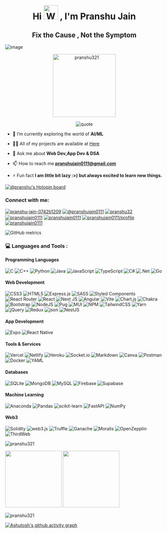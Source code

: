 <h1 align="center">Hi <img src="https://raw.githubusercontent.com/nixin72/nixin72/master/wave.gif" 
         alt="Waving hand animated gif"
         height="45"
         width="45" /> , I'm Pranshu Jain</h1>
<h2 align="center"> Fix the Cause ,  Not the Symptom</h2>

 ![image](https://komarev.com/ghpvc/?username=pranshu321) 



<!-- <p align="center"> <img src="https://komarev.com/ghpvc/?username=pranshu321&label=Profile%20views&color=0aff33&style=plastic" alt="pranshu321" /> </p> -->


<!-- <p align="center"> <a href="https://github.com/ryo-ma/github-profile-trophy"><img src="https://github-profile-trophy.vercel.app/?username=Pranshu321&column=4&margin-w=20&margin-h=15" alt="Pranshu321" /></a> </p> -->

<p align="center"><img src="https://unwrapped.dev/shared/Pranshu321/day_night_cycle/NG0vaVh5" alt="pranshu321" width="200" /> </p>
         
<p align="center"> <img src="https://quotes-github-readme.vercel.app/api?type=horizontal&theme=dark" alt="quote" /> </p>
         

- 🌱 I’m currently exploring the world of **AI/ML**

- 👨‍💻 All of my projects are available at [Here](https://pranshuportfolio.netlify.app/)

<!-- - Currently working as software engineer intern at <img src="https://img.shields.io/badge/Digilocker-5733EA?style=for-the-badge&logoColor=white" align="center" alt="fdf" /> -->

- 💬 Ask me about **Web Dev,App Dev & DSA**

- 📫 How to reach me **pranshujain0111@gmail.com**

- ⚡ Fun fact **I am little bit lazy :>) but always excited to learn new things.**

[![@pranshu's Holopin board](https://holopin.me/pranshu)](https://holopin.io/@pranshu)

<h3 align="left">Connect with me:</h3>
<p align="left">
<a href="https://linkedin.com/in/pranshu-jain-0742b1209" target="blank"><img align="center" src="https://img.shields.io/badge/LinkedIn-0077B5?style=for-the-badge&logo=linkedin&logoColor=white" alt="pranshu-jain-0742b1209" /></a>
<!-- <a href="https://instagram.com/pranshu_x_jain" target="blank"><img align="center" src="https://img.shields.io/badge/Instagram-E4405F?style=for-the-badge&logo=instagram&logoColor=white" alt="pranshu_x_jain"  /></a> -->
<a href="https://medium.com/@Pranshu_Jain" target="blank"><img align="center" src="https://img.shields.io/badge/Medium-12100E?style=for-the-badge&logo=medium&logoColor=white" alt="@pranshujain0111"  /></a>
<a href="https://www.codechef.com/users/pranshu32" target="blank"><img align="center" src="https://img.shields.io/badge/Codechef-%23B92B27.svg?&style=for-the-badge&logo=Codechef&logoColor=white" alt="pranshu32"  /></a>
<a href="https://www.hackerrank.com/pranshujain0111" target="blank"><img align="center" src="https://img.shields.io/badge/-Hackerrank-2EC866?style=for-the-badge&logo=HackerRank&logoColor=white" alt="pranshujain0111"  /></a>
<a href="https://www.leetcode.com/pranshujain0111" target="blank"><img align="center" src="https://img.shields.io/badge/-LeetCode-FFA116?style=for-the-badge&logo=LeetCode&logoColor=black" alt="pranshujain0111"  /></a>       
<a href="https://auth.geeksforgeeks.org/user/pranshujain0111/profile" target="_blank"><img align="center" src="https://img.shields.io/badge/GeeksforGeeks-298D46?style=for-the-badge&logo=geeksforgeeks&logoColor=white" alt="pranshujain0111/profile"  /></a>
<a href="https://twitter.com/pranshujain0111" target="blank"><img align="center" src="https://img.shields.io/twitter/follow/pranshujain0111?logo=twitter&style=for-the-badge" alt="pranshujain0111" /></a>
</p>

![GitHub metrics](https://metrics.lecoq.io/Pranshu321)  

<h3 align="left">💻 Languages and Tools :</h3>

<h4> Programming Languages </h4>

![C](https://img.shields.io/badge/c-%2300599C.svg?style=for-the-badge&logo=c&logoColor=white) 
![C++](https://img.shields.io/badge/c++-%2300599C.svg?style=for-the-badge&logo=c%2B%2B&logoColor=white) 
![Python](https://img.shields.io/badge/python-3670A0?style=for-the-badge&logo=python&logoColor=ffdd54)
![Java](https://img.shields.io/badge/java-%23ED8B00.svg?style=for-the-badge&logo=java&logoColor=white)
![JavaScript](https://img.shields.io/badge/javascript-%23323330.svg?style=for-the-badge&logo=javascript&logoColor=%23F7DF1E)
![TypeScript](https://img.shields.io/badge/typescript-%23007ACC.svg?style=for-the-badge&logo=typescript&logoColor=white)
![C#](https://img.shields.io/badge/c%23-%23239120.svg?style=for-the-badge&logo=csharp&logoColor=white)
![.Net](https://img.shields.io/badge/.NET-5C2D91?style=for-the-badge&logo=.net&logoColor=white)
![Go](https://img.shields.io/badge/go-%2300ADD8.svg?style=for-the-badge&logo=go&logoColor=white)

<h4> Web Development </h4>

![CSS3](https://img.shields.io/badge/css3-%231572B6.svg?style=for-the-badge&logo=css3&logoColor=white) ![HTML5](https://img.shields.io/badge/html5-%23E34F26.svg?style=for-the-badge&logo=html5&logoColor=white) ![Express.js](https://img.shields.io/badge/express.js-%23404d59.svg?style=for-the-badge&logo=express&logoColor=%2361DAFB) ![SASS](https://img.shields.io/badge/SASS-hotpink.svg?style=for-the-badge&logo=SASS&logoColor=white) ![Styled Components](https://img.shields.io/badge/styled--components-DB7093?style=for-the-badge&logo=styled-components&logoColor=white) ![React Router](https://img.shields.io/badge/React_Router-CA4245?style=for-the-badge&logo=react-router&logoColor=white) ![React](https://img.shields.io/badge/react-%2320232a.svg?style=for-the-badge&logo=react&logoColor=%2361DAFB) ![Next JS](https://img.shields.io/badge/Next-black?style=for-the-badge&logo=next.js&logoColor=white) ![Angular](https://img.shields.io/badge/angular-%23DD0031.svg?style=for-the-badge&logo=angular&logoColor=white) ![Vite](https://img.shields.io/badge/vite-%23646CFF.svg?style=for-the-badge&logo=vite&logoColor=white) ![Chart.js](https://img.shields.io/badge/chart.js-F5788D.svg?style=for-the-badge&logo=chart.js&logoColor=white) ![Chakra](https://img.shields.io/badge/chakra-%234ED1C5.svg?style=for-the-badge&logo=chakraui&logoColor=white) ![Bootstrap](https://img.shields.io/badge/bootstrap-%23563D7C.svg?style=for-the-badge&logo=bootstrap&logoColor=white) ![NodeJS](https://img.shields.io/badge/node.js-6DA55F?style=for-the-badge&logo=node.js&logoColor=white) ![Pug](https://img.shields.io/badge/Pug-FFF?style=for-the-badge&logo=pug&logoColor=A86454) ![MUI](https://img.shields.io/badge/MUI-%230081CB.svg?style=for-the-badge&logo=material-ui&logoColor=white) ![NPM](https://img.shields.io/badge/NPM-%23000000.svg?style=for-the-badge&logo=npm&logoColor=white) ![TailwindCSS](https://img.shields.io/badge/tailwindcss-%2338B2AC.svg?style=for-the-badge&logo=tailwind-css&logoColor=white) ![Yarn](https://img.shields.io/badge/yarn-%232C8EBB.svg?style=for-the-badge&logo=yarn&logoColor=white) ![jQuery](https://img.shields.io/badge/jquery-%230769AD.svg?style=for-the-badge&logo=jquery&logoColor=white) ![Redux](https://img.shields.io/badge/redux-%23593d88.svg?style=for-the-badge&logo=redux&logoColor=white) ![json](https://img.shields.io/badge/JSON-000000.svg?style=for-the-badge&logo=JSON&logoColor=white) ![NestJS](https://img.shields.io/badge/nestjs-%23E0234E.svg?style=for-the-badge&logo=nestjs&logoColor=white)

<h4> App Development </h4>

![Expo](https://img.shields.io/badge/expo-1C1E24?style=for-the-badge&logo=expo&logoColor=#D04A37)   ![React Native](https://img.shields.io/badge/react_native-%2320232a.svg?style=for-the-badge&logo=react&logoColor=%2361DAFB)

<h4>Tools & Services </h4>

![Vercel](https://img.shields.io/badge/vercel-%23000000.svg?style=for-the-badge&logo=vercel&logoColor=white)
![Netlify](https://img.shields.io/badge/netlify-%23000000.svg?style=for-the-badge&logo=netlify&logoColor=#00C7B7) 
![Heroku](https://img.shields.io/badge/heroku-%23430098.svg?style=for-the-badge&logo=heroku&logoColor=white)
![Socket.io](https://img.shields.io/badge/Socket.io-black?style=for-the-badge&logo=socket.io&badgeColor=010101)
![Markdown](https://img.shields.io/badge/markdown-%23000000.svg?style=for-the-badge&logo=markdown&logoColor=white)
![Canva](https://img.shields.io/badge/Canva-%2300C4CC.svg?style=for-the-badge&logo=Canva&logoColor=white) 
![Postman](https://img.shields.io/badge/Postman-FF6C37?style=for-the-badge&logo=postman&logoColor=white)
![Docker](https://img.shields.io/badge/docker-%230db7ed.svg?style=for-the-badge&logo=docker&logoColor=white)
![YAML](https://img.shields.io/badge/yaml-%23ffffff.svg?style=for-the-badge&logo=yaml&logoColor=151515)

<h4> Databases </h4>

![SQLite](https://img.shields.io/badge/sqlite-%2307405e.svg?style=for-the-badge&logo=sqlite&logoColor=white) ![MongoDB](https://img.shields.io/badge/MongoDB-%234ea94b.svg?style=for-the-badge&logo=mongodb&logoColor=white) ![MySQL](https://img.shields.io/badge/mysql-%2300f.svg?style=for-the-badge&logo=mysql&logoColor=white)
![Firebase](https://img.shields.io/badge/firebase-%23039BE5.svg?style=for-the-badge&logo=firebase)
![Supabase](https://img.shields.io/badge/Supabase-3ECF8E?style=for-the-badge&logo=supabase&logoColor=white)

<h4> Machine Learning </h4>

![Anaconda](https://img.shields.io/badge/Anaconda-%2344A833.svg?style=for-the-badge&logo=anaconda&logoColor=white) ![Pandas](https://img.shields.io/badge/pandas-%23150458.svg?style=for-the-badge&logo=pandas&logoColor=white) ![scikit-learn](https://img.shields.io/badge/scikit--learn-%23F7931E.svg?style=for-the-badge&logo=scikit-learn&logoColor=white) ![FastAPI](https://img.shields.io/badge/FastAPI-005571?style=for-the-badge&logo=fastapi) ![NumPy](https://img.shields.io/badge/numpy-%23013243.svg?style=for-the-badge&logo=numpy&logoColor=white)

<h4> Web3 </h4>

![Solidity](https://img.shields.io/badge/Solidity-%23363636.svg?style=for-the-badge&logo=solidity&logoColor=white) ![web3.js](https://img.shields.io/badge/Web3.js-F16822.svg?style=for-the-badge&logo=web3dotjs&logoColor=white) ![Truffle](https://img.shields.io/badge/Truffle-e4a663?style=for-the-badge&logoColor=white) ![Ganache](https://img.shields.io/badge/ganache-5E464D?style=for-the-badge&logoColor=white) ![Moralis](https://img.shields.io/badge/Moralis-01ADF7?style=for-the-badge&logoColor=white) ![OpenZepplin](https://img.shields.io/badge/OpenZeppelin-4E5EE4.svg?style=for-the-badge&logo=OpenZeppelin&logoColor=white) ![ThirdWeb](https://img.shields.io/badge/ThirdWeb-CB0FAA?style=for-the-badge&logoColor=white)

<p><img align="center" src="https://github-readme-stats.vercel.app/api/top-langs?username=pranshu321&show_icons=true&locale=en&layout=compact" alt="pranshu321" /></p>


<img height="180em" src="https://github-profile-summary-cards.vercel.app/api/cards/profile-details?username=Pranshu321&theme=github_dark" />
<img height="180em" src="https://github-profile-summary-cards.vercel.app/api/cards/stats?username=Pranshu321&theme=github_dark"/>

<p><img align="center" src="https://github-readme-streak-stats.herokuapp.com/?user=pranshu321&" alt="pranshu321" /></p>

[![Ashutosh's github activity graph](https://github-readme-activity-graph.vercel.app/graph?username=pranshu321&bg_color=000000&color=9e4c98&line=9e4c98&point=ff8585&area=true&hide_border=true)](https://github.com/ashutosh00710/github-readme-activity-graph)
